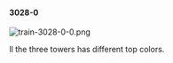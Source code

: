 #### 3028-0
![train-3028-0-0.png](https://github.com/lil-lab/nlvr/raw/master/nlvr/train/images/38/train-3028-0-0.png "train-3028-0-0.png")

ll the three towers has different top colors.